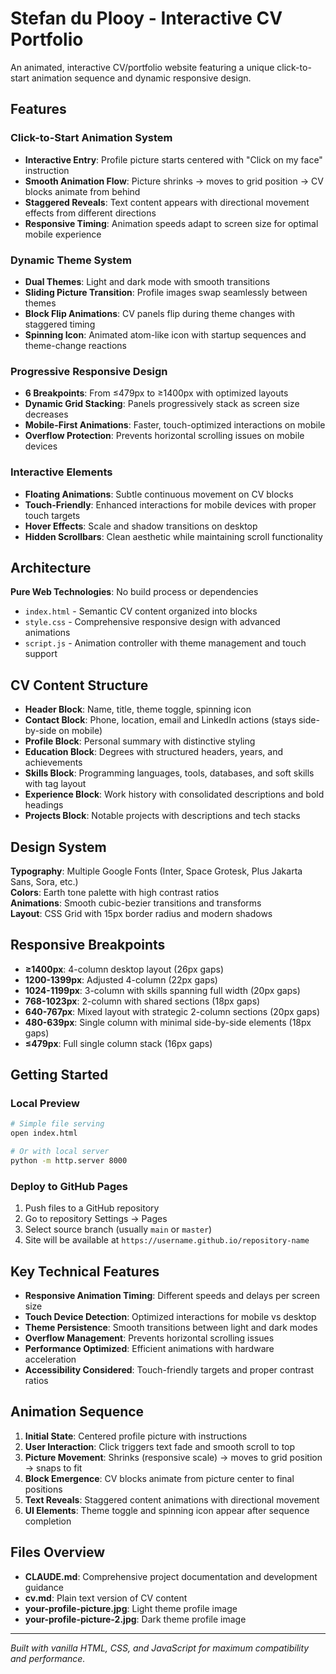 # Stefan du Plooy - Interactive CV Portfolio

An animated, interactive CV/portfolio website featuring a unique click-to-start animation sequence and dynamic responsive design.

## Features

### Click-to-Start Animation System
- **Interactive Entry**: Profile picture starts centered with "Click on my face" instruction
- **Smooth Animation Flow**: Picture shrinks → moves to grid position → CV blocks animate from behind
- **Staggered Reveals**: Text content appears with directional movement effects from different directions
- **Responsive Timing**: Animation speeds adapt to screen size for optimal mobile experience

### Dynamic Theme System
- **Dual Themes**: Light and dark mode with smooth transitions
- **Sliding Picture Transition**: Profile images swap seamlessly between themes
- **Block Flip Animations**: CV panels flip during theme changes with staggered timing
- **Spinning Icon**: Animated atom-like icon with startup sequences and theme-change reactions

### Progressive Responsive Design
- **6 Breakpoints**: From ≤479px to ≥1400px with optimized layouts
- **Dynamic Grid Stacking**: Panels progressively stack as screen size decreases
- **Mobile-First Animations**: Faster, touch-optimized interactions on mobile
- **Overflow Protection**: Prevents horizontal scrolling issues on mobile devices

### Interactive Elements
- **Floating Animations**: Subtle continuous movement on CV blocks
- **Touch-Friendly**: Enhanced interactions for mobile devices with proper touch targets
- **Hover Effects**: Scale and shadow transitions on desktop
- **Hidden Scrollbars**: Clean aesthetic while maintaining scroll functionality

## Architecture

**Pure Web Technologies**: No build process or dependencies
- `index.html` - Semantic CV content organized into blocks
- `style.css` - Comprehensive responsive design with advanced animations
- `script.js` - Animation controller with theme management and touch support

## CV Content Structure

- **Header Block**: Name, title, theme toggle, spinning icon
- **Contact Block**: Phone, location, email and LinkedIn actions (stays side-by-side on mobile)
- **Profile Block**: Personal summary with distinctive styling
- **Education Block**: Degrees with structured headers, years, and achievements
- **Skills Block**: Programming languages, tools, databases, and soft skills with tag layout
- **Experience Block**: Work history with consolidated descriptions and bold headings
- **Projects Block**: Notable projects with descriptions and tech stacks

## Design System

**Typography**: Multiple Google Fonts (Inter, Space Grotesk, Plus Jakarta Sans, Sora, etc.)  
**Colors**: Earth tone palette with high contrast ratios  
**Animations**: Smooth cubic-bezier transitions and transforms  
**Layout**: CSS Grid with 15px border radius and modern shadows  

## Responsive Breakpoints

- **≥1400px**: 4-column desktop layout (26px gaps)
- **1200-1399px**: Adjusted 4-column (22px gaps)  
- **1024-1199px**: 3-column with skills spanning full width (20px gaps)
- **768-1023px**: 2-column with shared sections (18px gaps)
- **640-767px**: Mixed layout with strategic 2-column sections (20px gaps)
- **480-639px**: Single column with minimal side-by-side elements (18px gaps)
- **≤479px**: Full single column stack (16px gaps)

## Getting Started

### Local Preview
```bash
# Simple file serving
open index.html

# Or with local server
python -m http.server 8000
```

### Deploy to GitHub Pages
1. Push files to a GitHub repository
2. Go to repository Settings → Pages
3. Select source branch (usually `main` or `master`)
4. Site will be available at `https://username.github.io/repository-name`

## Key Technical Features

- **Responsive Animation Timing**: Different speeds and delays per screen size
- **Touch Device Detection**: Optimized interactions for mobile vs desktop
- **Theme Persistence**: Smooth transitions between light and dark modes
- **Overflow Management**: Prevents horizontal scrolling issues
- **Performance Optimized**: Efficient animations with hardware acceleration
- **Accessibility Considered**: Touch-friendly targets and proper contrast ratios

## Animation Sequence

1. **Initial State**: Centered profile picture with instructions
2. **User Interaction**: Click triggers text fade and smooth scroll to top
3. **Picture Movement**: Shrinks (responsive scale) → moves to grid position → snaps to fit
4. **Block Emergence**: CV blocks animate from picture center to final positions
5. **Text Reveals**: Staggered content animations with directional movement
6. **UI Elements**: Theme toggle and spinning icon appear after sequence completion

## Files Overview

- **CLAUDE.md**: Comprehensive project documentation and development guidance
- **cv.md**: Plain text version of CV content
- **your-profile-picture.jpg**: Light theme profile image
- **your-profile-picture-2.jpg**: Dark theme profile image

---

*Built with vanilla HTML, CSS, and JavaScript for maximum compatibility and performance.*